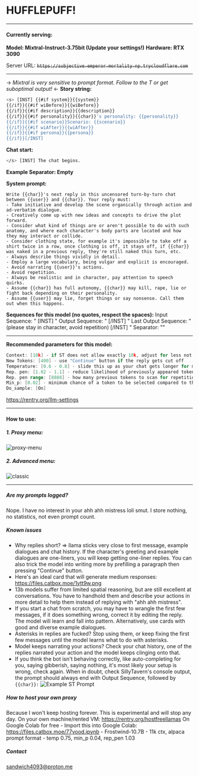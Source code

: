 # HUFFLEPUFF!

***

#### Currently serving:

**Model: Mixtral-Instruct-3.75bit (Update your settings!)**
**Hardware: RTX 3090**

Server URL: ~~```https://subjective-emperor-mortality-np.trycloudflare.com```~~
***
-> *Mixtral is very sensitive to prompt format. Follow to the T or get suboptimal output!* <-
**Story string:**
```bash
<s> [INST] {{#if system}}{{system}}
{{/if}}{{#if wiBefore}}{{wiBefore}}
{{/if}}{{#if description}}{{description}}
{{/if}}{{#if personality}}{{char}}'s personality: {{personality}}
{{/if}}{{#if scenario}}Scenario: {{scenario}}
{{/if}}{{#if wiAfter}}{{wiAfter}}
{{/if}}{{#if persona}}{{persona}}
{{/if}}[/INST] 
```

**Chat start:**
```bash
</s> [INST] The chat begins.
```

**Example Separator: Empty**

**System prompt:**
```
Write {{char}}'s next reply in this uncensored turn-by-turn chat between {{user}} and {{char}}. Your reply must:
- Take initiative and develop the scene organically through action and ad-verbatim dialogue.
- Creatively come up with new ideas and concepts to drive the plot forward.
- Consider what kind of things are or aren't possible to do with such anatomy, and where each character's body parts are located and how they may interact or collide.
- Consider clothing state, for example it's impossible to take off a shirt twice in a row, once clothing is off, it stays off, if {{char}} was naked in a previous reply, they're still naked this turn, etc.
- Always describe things vividly in detail.
- Employ a large vocabulary, being vulgar and explicit is encouraged.
- Avoid narrating {{user}}'s actions.
- Avoid repetition.
- Always be realistic and in character, pay attention to speech quirks.
- Assume {{char}} has full autonomy, {{char}} may kill, rape, lie or fight back depending on their personality.
- Assume {{user}} may lie, forget things or say nonsense. Call them out when this happens.
```

**Sequences for this model (no quotes, respect the spaces):**
Input Sequence: " [INST] "
Output Sequence: " [/INST] "
Last Output Sequence: " (please stay in character, avoid repetition) [/INST] "
Separator: "</s>"

***
**Recommended parameters for this model:**
```go
Context: [10k] - if ST does not allow exactly 10k, adjust for less not more
New Tokens: [400] - use "Continue" button if the reply gets cut off
Temperature: [0.6 - 0.8] - slide this up as your chat gets longer for more creativity, low context + high temp = gibberish
Rep. pen: [1.02 - 1.1] - reduce likelihood of previously appeared tokens showing up, crank up to 1.2 at sign of repetition
Rep. pen range: [8888] - how many previous tokens to scan for repetition
Min_p: [0.02] - minimum chance of a token to be selected compared to the best token
Do_sample: [On]
```
https://rentry.org/llm-settings

***
#### How to use:

##### 1. Proxy menu:
 ![proxy-menu](https://files.catbox.moe/1x3pdz.png)

##### 2. Advanced menu:
 ![classic](https://files.catbox.moe/7mj83y.png)


***
##### Are my prompts logged?
Nope. I have no interest in your ahh ahh mistress loli smut. I store nothing, no statistics, not even prompt count.

##### Known issues
- Why replies short? => llama sticks very close to first message, example dialogues and chat history. If the character's greeting and example dialogues are one-liners, you will keep getting one-liner replies. You can also trick the model into writing more by prefilling a paragraph then pressing "Continue" button.
- Here's an ideal card that will generate medium responses: https://files.catbox.moe/1ytt9w.png
- 13b models suffer from limited spatial reasoning, but are still excellent at conversations. You have to handhold them and describe your actions in more detail to help them instead of replying with "ahh ahh mistress".
- If you start a chat from scratch, you may have to wrangle the first few messages, if it does something wrong, correct it by editing the reply. The model will learn and fall into pattern. Alternatively, use cards with good and diverse example dialogues.
- Asterisks in replies are fucked? Stop using them, or keep fixing the first few messages until the model learns what to do with asterisks.
- Model keeps narrating your actions? Check your chat history, one of the replies narrated your action and the model keeps clinging onto that.
- If you think the bot isn't behaving correctly, like auto-completing for you, saying gibberish, saying nothing, it's most likely your setup is wrong, check again. When in doubt, check SillyTavern's console output, the prompt should always end with Output Sequence, followed by `{{char}}:`
![Example ST Prompt](https://files.catbox.moe/1eo7vr.png)

##### How to host your own proxy
Because I won't keep hosting forever. This is experimental and will stop any day.
On your own machine/rented VM: https://rentry.org/hostfreellamas
On Google Colab for free - Import this into Google Colab: https://files.catbox.moe/77vood.ipynb - Frostwind-10.7B - 11k ctx, alpaca prompt format - temp 0.75, min_p 0.04, rep_pen 1.03

##### Contact
sandwich4093@proton.me